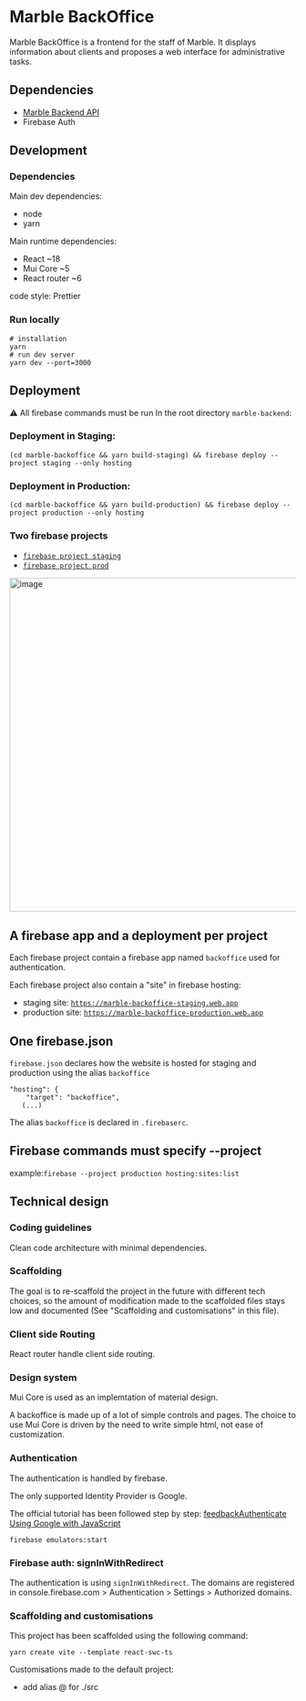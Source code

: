 # Marble BackOffice

Marble BackOffice is a frontend for the staff of Marble. It displays information about clients and proposes a web interface for administrative tasks.

## Dependencies

- [Marble Backend API](https://github.com/checkmarble/marble-backend)
- Firebase Auth

## Development

### Dependencies

Main dev dependencies:

- node
- yarn

Main runtime dependencies:

- React ~18
- Mui Core ~5
- React router ~6

code style: Prettier

### Run locally

```
# installation
yarn
# run dev server
yarn dev --port=3000
```

## Deployment

⚠️ All firebase commands must be run In the root directory `marble-backend`:

### Deployment in Staging:

```
(cd marble-backoffice && yarn build-staging) && firebase deploy --project staging --only hosting
```

### Deployment in Production:
```
(cd marble-backoffice && yarn build-production) && firebase deploy --project production --only hosting
```


### Two firebase projects

- [`firebase project staging`](https://console.firebase.google.com/project/tokyo-country-381508/overview)
- [`firebase project prod`](https://console.firebase.google.com/project/marble-prod-1/overview)

<img width="585" alt="image" src="https://github.com/checkmarble/marble-backend/assets/130078989/be75687a-8bf6-4f13-8150-e1f8afb866c4">


## A firebase app and a deployment per project
 
Each firebase project contain a firebase app named `backoffice` used for authentication.

Each firebase project also contain a "site" in firebase hosting:

- staging site: [`https://marble-backoffice-staging.web.app`](https://console.firebase.google.com/project/tokyo-country-381508/hosting/sites/marble-backoffice-staging)
- production site: [`https://marble-backoffice-production.web.app`](https://console.firebase.google.com/project/marble-prod-1/hosting/sites/marble-backoffice-production)


## One firebase.json

`firebase.json` declares how the website is hosted for staging and production using the alias `backoffice`

```
"hosting": {
    "target": "backoffice",
   (...)
```

The alias `backoffice` is declared in `.firebaserc`.

## Firebase commands must specify --project

example:`firebase --project production hosting:sites:list`


## Technical design

### Coding guidelines

Clean code architecture with minimal dependencies.

### Scaffolding

The goal is to re-scaffold the project in the future with different tech choices, so the amount of modification made to the scaffolded files stays low and documented (See "Scaffolding and customisations" in this file).

### Client side Routing

React router handle client side routing.

### Design system

Mui Core is used as an implemtation of material design.

A backoffice is made up of a lot of simple controls and pages. The choice to use Mui Core is driven by the need to write simple html, not ease of customization.

### Authentication

The authentication is handled by firebase.

The only supported Identity Provider is Google.

The official tutorial has been followed step by step: [feedbackAuthenticate Using Google with JavaScript](https://firebase.google.com/docs/auth/web/google-signin)

`firebase emulators:start`

### Firebase auth: signInWithRedirect

The authentication is using `signInWithRedirect`. The domains are registered in console.firebase.com > Authentication > Settings > Authorized domains.

### Scaffolding and customisations

This project has been scaffolded using the following command:

```
yarn create vite --template react-swc-ts
```

Customisations made to the default project:

- add alias @ for ./src
